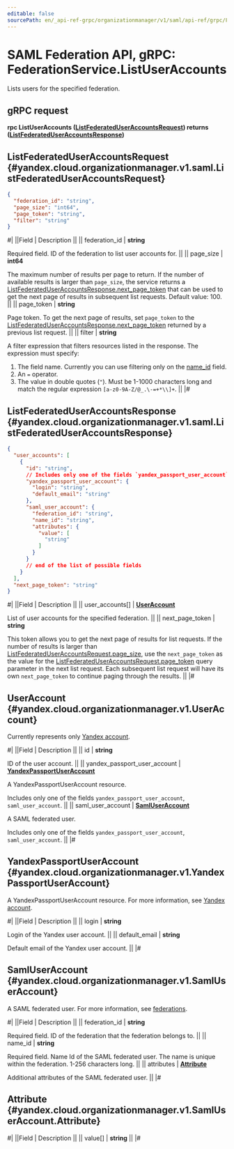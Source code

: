 ```yaml
---
editable: false
sourcePath: en/_api-ref-grpc/organizationmanager/v1/saml/api-ref/grpc/Federation/listUserAccounts.md
---
```


# SAML Federation API, gRPC: FederationService.ListUserAccounts

Lists users for the specified federation.

## gRPC request

**rpc ListUserAccounts ([ListFederatedUserAccountsRequest](#yandex.cloud.organizationmanager.v1.saml.ListFederatedUserAccountsRequest)) returns ([ListFederatedUserAccountsResponse](#yandex.cloud.organizationmanager.v1.saml.ListFederatedUserAccountsResponse))**

## ListFederatedUserAccountsRequest {#yandex.cloud.organizationmanager.v1.saml.ListFederatedUserAccountsRequest}

```json
{
  "federation_id": "string",
  "page_size": "int64",
  "page_token": "string",
  "filter": "string"
}
```

#|
||Field | Description ||
|| federation_id | **string**

Required field. ID of the federation to list user accounts for. ||
|| page_size | **int64**

The maximum number of results per page to return. If the number of available
results is larger than `page_size`, the service returns a [ListFederatedUserAccountsResponse.next_page_token](#yandex.cloud.organizationmanager.v1.saml.ListFederatedUserAccountsResponse)
that can be used to get the next page of results in subsequent list requests.
Default value: 100. ||
|| page_token | **string**

Page token. To get the next page of results, set `page_token`
to the [ListFederatedUserAccountsResponse.next_page_token](#yandex.cloud.organizationmanager.v1.saml.ListFederatedUserAccountsResponse)
returned by a previous list request. ||
|| filter | **string**

A filter expression that filters resources listed in the response.
The expression must specify:
1. The field name. Currently you can use filtering only on the [name_id](#yandex.cloud.organizationmanager.v1.SamlUserAccount) field.
2. An `=` operator.
3. The value in double quotes (`"`). Must be 1-1000 characters long and match the regular expression
`[a-z0-9A-Z/@_.\-=+*\\]+`. ||
|#

## ListFederatedUserAccountsResponse {#yandex.cloud.organizationmanager.v1.saml.ListFederatedUserAccountsResponse}

```json
{
  "user_accounts": [
    {
      "id": "string",
      // Includes only one of the fields `yandex_passport_user_account`, `saml_user_account`
      "yandex_passport_user_account": {
        "login": "string",
        "default_email": "string"
      },
      "saml_user_account": {
        "federation_id": "string",
        "name_id": "string",
        "attributes": {
          "value": [
            "string"
          ]
        }
      }
      // end of the list of possible fields
    }
  ],
  "next_page_token": "string"
}
```

#|
||Field | Description ||
|| user_accounts[] | **[UserAccount](#yandex.cloud.organizationmanager.v1.UserAccount)**

List of user accounts for the specified federation. ||
|| next_page_token | **string**

This token allows you to get the next page of results for list requests. If the number of results
is larger than [ListFederatedUserAccountsRequest.page_size](#yandex.cloud.organizationmanager.v1.saml.ListFederatedUserAccountsRequest), use the `next_page_token` as the value
for the [ListFederatedUserAccountsRequest.page_token](#yandex.cloud.organizationmanager.v1.saml.ListFederatedUserAccountsRequest) query parameter in the next list request.
Each subsequent list request will have its own `next_page_token` to continue paging through the results. ||
|#

## UserAccount {#yandex.cloud.organizationmanager.v1.UserAccount}

Currently represents only [Yandex account](/docs/iam/concepts/users/accounts#passport).

#|
||Field | Description ||
|| id | **string**

ID of the user account. ||
|| yandex_passport_user_account | **[YandexPassportUserAccount](#yandex.cloud.organizationmanager.v1.YandexPassportUserAccount)**

A YandexPassportUserAccount resource.

Includes only one of the fields `yandex_passport_user_account`, `saml_user_account`. ||
|| saml_user_account | **[SamlUserAccount](#yandex.cloud.organizationmanager.v1.SamlUserAccount)**

A SAML federated user.

Includes only one of the fields `yandex_passport_user_account`, `saml_user_account`. ||
|#

## YandexPassportUserAccount {#yandex.cloud.organizationmanager.v1.YandexPassportUserAccount}

A YandexPassportUserAccount resource.
For more information, see [Yandex account](/docs/iam/concepts/users/accounts#passport).

#|
||Field | Description ||
|| login | **string**

Login of the Yandex user account. ||
|| default_email | **string**

Default email of the Yandex user account. ||
|#

## SamlUserAccount {#yandex.cloud.organizationmanager.v1.SamlUserAccount}

A SAML federated user.
For more information, see [federations](/docs/iam/concepts/users/saml-federations).

#|
||Field | Description ||
|| federation_id | **string**

Required field. ID of the federation that the federation belongs to. ||
|| name_id | **string**

Required field. Name Id of the SAML federated user.
The name is unique within the federation. 1-256 characters long. ||
|| attributes | **[Attribute](#yandex.cloud.organizationmanager.v1.SamlUserAccount.Attribute)**

Additional attributes of the SAML federated user. ||
|#

## Attribute {#yandex.cloud.organizationmanager.v1.SamlUserAccount.Attribute}

#|
||Field | Description ||
|| value[] | **string** ||
|#
